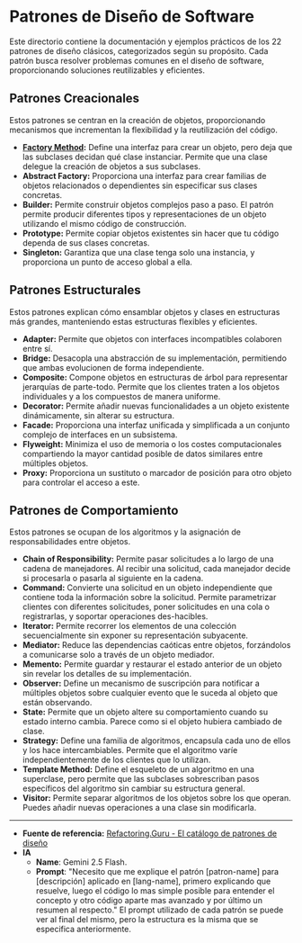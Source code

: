 # Patrones de Diseño de Software

Este directorio contiene la documentación y ejemplos prácticos de los 22 patrones de diseño clásicos, categorizados según su propósito. Cada patrón busca resolver problemas comunes en el diseño de software, proporcionando soluciones reutilizables y eficientes.

## Patrones Creacionales

Estos patrones se centran en la creación de objetos, proporcionando mecanismos que incrementan la flexibilidad y la reutilización del código.

* **[Factory Method](https://github.com/SebastianSoftwareDeveloper/docs/tree/main/design-patterns/factory-method):** Define una interfaz para crear un objeto, pero deja que las subclases decidan qué clase instanciar. Permite que una clase delegue la creación de objetos a sus subclases.
* **Abstract Factory:** Proporciona una interfaz para crear familias de objetos relacionados o dependientes sin especificar sus clases concretas.
* **Builder:** Permite construir objetos complejos paso a paso. El patrón permite producir diferentes tipos y representaciones de un objeto utilizando el mismo código de construcción.
* **Prototype:** Permite copiar objetos existentes sin hacer que tu código dependa de sus clases concretas.
* **Singleton:** Garantiza que una clase tenga solo una instancia, y proporciona un punto de acceso global a ella.

## Patrones Estructurales

Estos patrones explican cómo ensamblar objetos y clases en estructuras más grandes, manteniendo estas estructuras flexibles y eficientes.

* **Adapter:** Permite que objetos con interfaces incompatibles colaboren entre sí.
* **Bridge:** Desacopla una abstracción de su implementación, permitiendo que ambas evolucionen de forma independiente.
* **Composite:** Compone objetos en estructuras de árbol para representar jerarquías de parte-todo. Permite que los clientes traten a los objetos individuales y a los compuestos de manera uniforme.
* **Decorator:** Permite añadir nuevas funcionalidades a un objeto existente dinámicamente, sin alterar su estructura.
* **Facade:** Proporciona una interfaz unificada y simplificada a un conjunto complejo de interfaces en un subsistema.
* **Flyweight:** Minimiza el uso de memoria o los costes computacionales compartiendo la mayor cantidad posible de datos similares entre múltiples objetos.
* **Proxy:** Proporciona un sustituto o marcador de posición para otro objeto para controlar el acceso a este.

## Patrones de Comportamiento

Estos patrones se ocupan de los algoritmos y la asignación de responsabilidades entre objetos.

* **Chain of Responsibility:** Permite pasar solicitudes a lo largo de una cadena de manejadores. Al recibir una solicitud, cada manejador decide si procesarla o pasarla al siguiente en la cadena.
* **Command:** Convierte una solicitud en un objeto independiente que contiene toda la información sobre la solicitud. Permite parametrizar clientes con diferentes solicitudes, poner solicitudes en una cola o registrarlas, y soportar operaciones des-hacibles.
* **Iterator:** Permite recorrer los elementos de una colección secuencialmente sin exponer su representación subyacente.
* **Mediator:** Reduce las dependencias caóticas entre objetos, forzándolos a comunicarse solo a través de un objeto mediador.
* **Memento:** Permite guardar y restaurar el estado anterior de un objeto sin revelar los detalles de su implementación.
* **Observer:** Define un mecanismo de suscripción para notificar a múltiples objetos sobre cualquier evento que le suceda al objeto que están observando.
* **State:** Permite que un objeto altere su comportamiento cuando su estado interno cambia. Parece como si el objeto hubiera cambiado de clase.
* **Strategy:** Define una familia de algoritmos, encapsula cada uno de ellos y los hace intercambiables. Permite que el algoritmo varíe independientemente de los clientes que lo utilizan.
* **Template Method:** Define el esqueleto de un algoritmo en una superclase, pero permite que las subclases sobrescriban pasos específicos del algoritmo sin cambiar su estructura general.
* **Visitor:** Permite separar algoritmos de los objetos sobre los que operan. Puedes añadir nuevas operaciones a una clase sin modificarla.

---

* **Fuente de referencia:** [Refactoring.Guru - El catálogo de patrones de diseño](https://refactoring.guru/es/design-patterns/catalog)
* **IA**
  * **Name**: Gemini 2.5 Flash.
  * **Prompt**: "Necesito que me explique el patrón [patron-name] para [descripción] aplicado en [lang-name], primero explicando que resuelve, luego el código lo mas simple posible para entender el concepto y otro código aparte mas avanzado y por último un resumen al respecto."
    El prompt utilizado de cada patrón se puede ver al final del mismo, pero la estructura es la misma que se especifica anteriormente.
